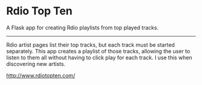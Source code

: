 Rdio Top Ten
============

A Flask app for creating Rdio playlists from top played tracks.

---

Rdio artist pages list their top tracks, but each track must be started separately. This app creates a playlist of those tracks, allowing the user to listen to them all without having to click play for each track. I use this when discovering new artists.

<a href="http://www.rdiotopten.com/">http://www.rdiotopten.com/</a>

